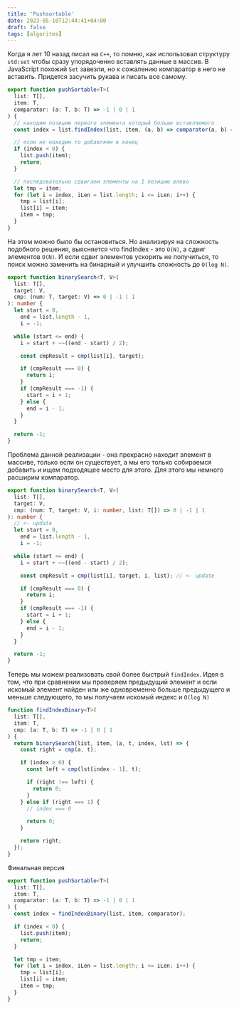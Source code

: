 ```yaml
---
title: 'Pushsortable'
date: 2023-05-10T12:44:41+04:00
draft: false
tags: [algoritms]
---
```


Когда я лет 10 назад писал на `C++`, то помню, как использовал структуру `std:set` чтобы сразу упорядоченно вставлять данные в массив. В JavaScript похожий `Set` завезли, но к сожалению компаратор в него не вставить. Придется засучить рукава и писать все самому.

```ts
export function pushSortable<T>(
  list: T[],
  item: T,
  comparator: (a: T, b: T) => -1 | 0 | 1
) {
  // находим позицию первого элемента который больше вставляемого
  const index = list.findIndex(list, item, (a, b) => comparator(a, b) === -1);

  // если не находим то добавляем в конец
  if (index < 0) {
    list.push(item);
    return;
  }

  // последовательно сдвигаем элементы на 1 позицию влево
  let tmp = item;
  for (let i = index, iLen = list.length; i <= iLen; i++) {
    tmp = list[i];
    list[i] = item;
    item = tmp;
  }
}
```

На этом можно было бы остановиться. Но анализируя на сложность подобного решения, выясняется что findIndex - это `O(N)`, а сдвиг элементов `O(N)`. И если сдвиг элементов ускорить не получиться, то поиск можно заменить на бинарный и улучшить сложность до `O(log N)`.

```ts
export function binarySearch<T, V>(
  list: T[],
  target: V,
  cmp: (num: T, target: V) => 0 | -1 | 1
): number {
  let start = 0,
    end = list.length - 1,
    i = -1;

  while (start <= end) {
    i = start + ~~((end - start) / 2);

    const cmpResult = cmp(list[i], target);

    if (cmpResult === 0) {
      return i;
    }
    if (cmpResult === -1) {
      start = i + 1;
    } else {
      end = i - 1;
    }
  }

  return -1;
}
```

Проблема данной реализации - она прекрасно находит элемент в массиве, только если он существует, а мы его только собираемся добавить и ищем подходящее место для этого. Для этого мы немного расширим компаратор.

```ts
export function binarySearch<T, V>(
  list: T[],
  target: V,
  cmp: (num: T, target: V, i: number, list: T[]) => 0 | -1 | 1
): number {
  // <- update
  let start = 0,
    end = list.length - 1,
    i = -1;

  while (start <= end) {
    i = start + ~~((end - start) / 2);

    const cmpResult = cmp(list[i], target, i, list); // <- update

    if (cmpResult === 0) {
      return i;
    }
    if (cmpResult === -1) {
      start = i + 1;
    } else {
      end = i - 1;
    }
  }

  return -1;
}
```

Теперь мы можем реализовать свой более быстрый `findIndex`. Идея в том, что при сравнении мы проверяем предыдущий элемент и если искомый элемент найден или же одновременно больше предыдущего и меньше следующего, то мы получаем искомый индекс и `O(log N)`

```ts
function findIndexBinary<T>(
  list: T[],
  item: T,
  cmp: (a: T, b: T) => -1 | 0 | 1
) {
  return binarySearch(list, item, (a, t, index, lst) => {
    const right = cmp(a, t);

    if (index > 0) {
      const left = cmp(lst[index - 1], t);

      if (right !== left) {
        return 0;
      }
    } else if (right === 1) {
      // index === 0

      return 0;
    }

    return right;
  });
}
```

Финальная версия

```ts
export function pushSortable<T>(
  list: T[],
  item: T,
  comparator: (a: T, b: T) => -1 | 0 | 1
) {
  const index = findIndexBinary(list, item, comparator);

  if (index < 0) {
    list.push(item);
    return;
  }

  let tmp = item;
  for (let i = index, iLen = list.length; i <= iLen; i++) {
    tmp = list[i];
    list[i] = item;
    item = tmp;
  }
}
```
